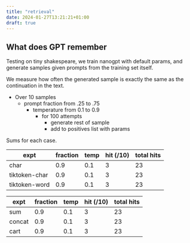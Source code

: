 ```yaml
---
title: "retrieval"
date: 2024-01-27T13:21:21+01:00
draft: true
---
```


## What does GPT remember

Testing on tiny shakespeare, we train nanogpt with default params, and generate
samples given prompts from the training set itself.

We measure how often the generated sample is exactly the same as the
continuation in the text.

- Over 10 samples
  - prompt fraction from .25 to .75
    - temperature from 0.1 to 0.9
      - for 100 attempts
        - generate rest of sample
        - add to positives list with params

Sums for each case.

| expt          | fraction | temp | hit (/10) | total hits |
| ------------- | -------- | ---- | --------- | ---------- |
| char          | 0.9      | 0.1  | 3         | 23         |
| tiktoken-char | 0.9      | 0.1  | 3         | 23         |
| tiktoken-word | 0.9      | 0.1  | 3         | 23         |


| expt   | fraction | temp | hit (/10) | total hits |
| ------ | -------- | ---- | --------- | ---------- |
| sum    | 0.9      | 0.1  | 3         | 23         |
| concat | 0.9      | 0.1  | 3         | 23         |
| cart   | 0.9      | 0.1  | 3         | 23         |
